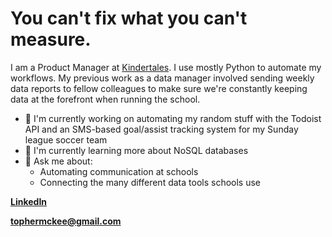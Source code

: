 
# You can't fix what you can't measure.
I am a Product Manager at [Kindertales](https://www.kindertales.com/). I use mostly Python to automate my workflows. My previous work as a data manager involved sending weekly data reports to fellow colleagues to make sure we're constantly keeping data at the forefront when running the school.

- 🔭 I'm currently working on automating my random stuff with the Todoist API and an SMS-based goal/assist tracking system for my Sunday league soccer team
- 🌱 I'm currently learning more about NoSQL databases
- 💬 Ask me about:
    - Automating communication at schools
    - Connecting the many different data tools schools use

**[LinkedIn](https://www.linkedin.com/in/tophermckee/)**

**[tophermckee@gmail.com](mailto:tophermckee@gmail.com)**
